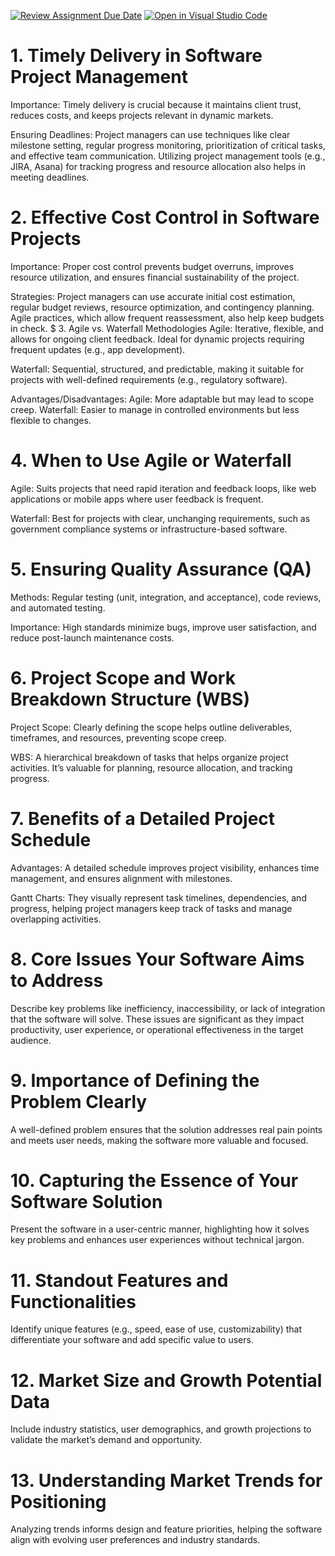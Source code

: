 [![Review Assignment Due Date](https://classroom.github.com/assets/deadline-readme-button-22041afd0340ce965d47ae6ef1cefeee28c7c493a6346c4f15d667ab976d596c.svg)](https://classroom.github.com/a/9pw6JKcu)
[![Open in Visual Studio Code](https://classroom.github.com/assets/open-in-vscode-2e0aaae1b6195c2367325f4f02e2d04e9abb55f0b24a779b69b11b9e10269abc.svg)](https://classroom.github.com/online_ide?assignment_repo_id=16889072&assignment_repo_type=AssignmentRepo)
# 1. Timely Delivery in Software Project Management
 Importance:  Timely delivery is crucial because it maintains client trust, reduces costs, and keeps projects relevant in dynamic markets.
 
Ensuring Deadlines: Project managers can use techniques like clear milestone setting, regular progress monitoring, prioritization of critical tasks, and effective team communication. Utilizing project management tools (e.g., JIRA, Asana) for tracking progress and resource allocation also helps in meeting deadlines.
# 2. Effective Cost Control in Software Projects
Importance: Proper cost control prevents budget overruns, improves resource utilization, and ensures financial sustainability of the project.

Strategies: Project managers can use accurate initial cost estimation, regular budget reviews, resource optimization, and contingency planning. Agile practices, which allow frequent reassessment, also help keep budgets in check.
$ 3. Agile vs. Waterfall Methodologies
Agile: Iterative, flexible, and allows for ongoing client feedback. Ideal for dynamic projects requiring frequent updates (e.g., app development).

Waterfall: Sequential, structured, and predictable, making it suitable for projects with well-defined requirements (e.g., regulatory software).

Advantages/Disadvantages:
Agile: More adaptable but may lead to scope creep.
Waterfall: Easier to manage in controlled environments but less flexible to changes.
# 4. When to Use Agile or Waterfall
Agile: Suits projects that need rapid iteration and feedback loops, like web applications or mobile apps where user feedback is frequent.

Waterfall: Best for projects with clear, unchanging requirements, such as government compliance systems or infrastructure-based software.
# 5. Ensuring Quality Assurance (QA)
Methods: Regular testing (unit, integration, and acceptance), code reviews, and automated testing.

Importance: High standards minimize bugs, improve user satisfaction, and reduce post-launch maintenance costs.
# 6. Project Scope and Work Breakdown Structure (WBS)
Project Scope: Clearly defining the scope helps outline deliverables, timeframes, and resources, preventing scope creep.

WBS: A hierarchical breakdown of tasks that helps organize project activities. It’s valuable for planning, resource allocation, and tracking progress.
# 7. Benefits of a Detailed Project Schedule
Advantages: A detailed schedule improves project visibility, enhances time management, and ensures alignment with milestones.

Gantt Charts: They visually represent task timelines, dependencies, and progress, helping project managers keep track of tasks and manage overlapping activities.
# 8. Core Issues Your Software Aims to Address
Describe key problems like inefficiency, inaccessibility, or lack of integration that the software will solve. These issues are significant as they impact productivity, user experience, or operational effectiveness in the target audience.

# 9. Importance of Defining the Problem Clearly
A well-defined problem ensures that the solution addresses real pain points and meets user needs, making the software more valuable and focused.

# 10. Capturing the Essence of Your Software Solution
Present the software in a user-centric manner, highlighting how it solves key problems and enhances user experiences without technical jargon.

# 11. Standout Features and Functionalities
Identify unique features (e.g., speed, ease of use, customizability) that differentiate your software and add specific value to users.

# 12. Market Size and Growth Potential Data
Include industry statistics, user demographics, and growth projections to validate the market’s demand and opportunity.
# 13. Understanding Market Trends for Positioning
Analyzing trends informs design and feature priorities, helping the software align with evolving user preferences and industry standards.
